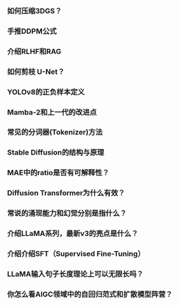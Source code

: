 ### 如何压缩3DGS？

### 手推DDPM公式

### 介绍RLHF和RAG

### 如何剪枝 U-Net？

### YOLOv8的正负样本定义

### Mamba-2和上一代的改进点

### 常见的分词器(Tokenizer)方法

### Stable Diffusion的结构与原理

### MAE中的ratio是否有可解释性？

### Diffusion Transformer为什么有效？

### 常说的涌现能力和幻觉分别是指什么？

### 介绍LLaMA系列，最新v3的亮点是什么？

### 介绍介绍SFT（Supervised Fine-Tuning）

### LLaMA输入句子长度理论上可以无限长吗？

### 你怎么看AIGC领域中的自回归范式和扩散模型阵营？